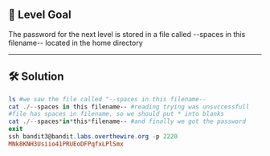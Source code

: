 ## 🔐 Level Goal

The password for the next level is stored in a file called --spaces in this filename-- located in the home directory

---

## 🛠️ Solution

```powershell
ls #we saw the file called "--spaces in this filename-- 
cat ./--spaces in this filename-- #reading trying was unsuccessfull
#file has spaces in filename, so we should put * into blanks 
cat ./--spaces*in*this*filename-- #and finally we got the password
exit
ssh bandit3@bandit.labs.overthewire.org -p 2220
MNk8KNH3Usiio41PRUEoDFPqfxLPlSmx
```